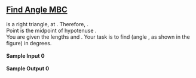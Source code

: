 ## **[Find Angle MBC](https://www.hackerrank.com/challenges/find-angle)** 
is a right triangle, at .
Therefore, .<br>Point is the midpoint of hypotenuse .<br>You are given the lengths and .
Your task is to find (angle , as shown in the figure) in degrees.<br><br>**Sample Input 0**<br><br>**Sample Output 0**<br><br>